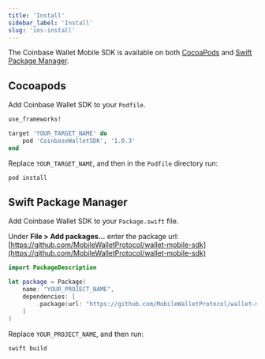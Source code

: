 ```yaml
---
title: 'Install'
sidebar_label: 'Install'
slug: 'ios-install'
---
```


The Coinbase Wallet Mobile SDK is available on both [CocoaPods](https://cocoapods.org/) and [Swift Package Manager](https://swift.org/package-manager).

## Cocoapods

Add Coinbase Wallet SDK to your `Podfile`.

```ruby
use_frameworks!

target 'YOUR_TARGET_NAME' do
    pod 'CoinbaseWalletSDK', '1.0.3'
end
```

Replace `YOUR_TARGET_NAME`, and then in the `Podfile` directory run:

```bash
pod install
```

## Swift Package Manager

Add Coinbase Wallet SDK to your `Package.swift` file.

Under **File > Add packages…** enter the package url: [https://github.com/MobileWalletProtocol/wallet-mobile-sdk](https://github.com/MobileWalletProtocol/wallet-mobile-sdk)

```swift
import PackageDescription

let package = Package(
    name: "YOUR_PROJECT_NAME",
    dependencies: [
        .package(url: "https://github.com/MobileWalletProtocol/wallet-mobile-sdk.git", from: "1.0.3"),
    ]
)
```

Replace `YOUR_PROJECT_NAME`, and then run:

```bash
swift build
```
